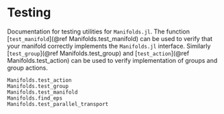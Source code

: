 # Testing

Documentation for testing utilities for `Manifolds.jl`. The function [`test_manifold`](@ref Manifolds.test_manifold)
can be used to verify that your manifold correctly implements the `Manifolds.jl`
interface. Similarly [`test_group`](@ref Manifolds.test_group) and [`test_action`](@ref Manifolds.test_action) can be used to verify implementation of groups and group actions.

```@docs
Manifolds.test_action
Manifolds.test_group
Manifolds.test_manifold
Manifolds.find_eps
Manifolds.test_parallel_transport
```
